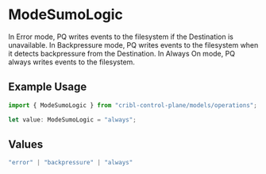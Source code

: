 # ModeSumoLogic

In Error mode, PQ writes events to the filesystem if the Destination is unavailable. In Backpressure mode, PQ writes events to the filesystem when it detects backpressure from the Destination. In Always On mode, PQ always writes events to the filesystem.

## Example Usage

```typescript
import { ModeSumoLogic } from "cribl-control-plane/models/operations";

let value: ModeSumoLogic = "always";
```

## Values

```typescript
"error" | "backpressure" | "always"
```